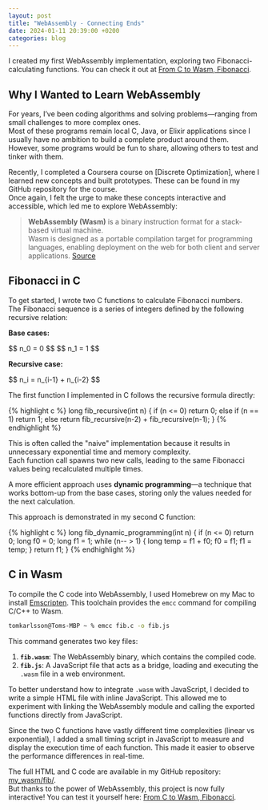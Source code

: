 ```yaml
---
layout: post  
title: "WebAssembly - Connecting Ends"  
date: 2024-01-11 20:39:00 +0200  
categories: blog  
---
```


<script src="https://polyfill.io/v3/polyfill.min.js?features=es6"></script>  
<script id="MathJax-script" async src="https://cdn.jsdelivr.net/npm/mathjax@3/es5/tex-mml-chtml.js"></script>  

I created my first WebAssembly implementation, exploring two Fibonacci-calculating functions. You can check it out at [From C to Wasm, Fibonacci].  

## Why I Wanted to Learn WebAssembly  

For years, I’ve been coding algorithms and solving problems—ranging from small challenges to more complex ones.  
Most of these programs remain local C, Java, or Elixir applications since I usually have no ambition to build a complete product around them.  
However, some programs would be fun to share, allowing others to test and tinker with them.  

Recently, I completed a Coursera course on [Discrete Optimization], where I learned new concepts and built prototypes. These can be found in my GitHub repository for the course.  
Once again, I felt the urge to make these concepts interactive and accessible, which led me to explore WebAssembly:  

> **WebAssembly (Wasm)** is a binary instruction format for a stack-based virtual machine.  
> Wasm is designed as a portable compilation target for programming languages, enabling deployment on the web for both client and server applications. [Source]  

## Fibonacci in C  

To get started, I wrote two C functions to calculate Fibonacci numbers.  
The Fibonacci sequence is a series of integers defined by the following recursive relation:  

**Base cases:**  
<div>
$$ n_0 = 0 $$  
$$ n_1 = 1 $$
</div>  

**Recursive case:**  
<div>
$$ n_i = n_{i-1} + n_{i-2} $$
</div>  

The first function I implemented in C follows the recursive formula directly:  

{% highlight c %}
long fib_recursive(int n) {
    if (n <= 0)
        return 0;
    else if (n == 1)
        return 1;
    else
        return fib_recursive(n-2) + fib_recursive(n-1);
}
{% endhighlight %}  

This is often called the "naive" implementation because it results in unnecessary exponential time and memory complexity.  
Each function call spawns two new calls, leading to the same Fibonacci values being recalculated multiple times.  

A more efficient approach uses **dynamic programming**—a technique that works bottom-up from the base cases, storing only the values needed for the next calculation.  

This approach is demonstrated in my second C function:  

{% highlight c %}
long fib_dynamic_programming(int n) {
    if (n <= 0)
        return 0;
    long f0 = 0;
    long f1 = 1;
    while (n-- > 1) {
        long temp = f1 + f0;
        f0 = f1;
        f1 = temp;
    }
    return f1;
}
{% endhighlight %}  

## C in Wasm  

To compile the C code into WebAssembly, I used Homebrew on my Mac to install [Emscripten]. This toolchain provides the `emcc` command for compiling C/C++ to Wasm.  
```zsh
tomkarlsson@Toms-MBP ~ % emcc fib.c -o fib.js  
```
This command generates two key files:  

1. **`fib.wasm`**: The WebAssembly binary, which contains the compiled code.  
2. **`fib.js`**: A JavaScript file that acts as a bridge, loading and executing the `.wasm` file in a web environment.  

To better understand how to integrate `.wasm` with JavaScript, I decided to write a simple HTML file with inline JavaScript. This allowed me to experiment with linking the WebAssembly module and calling the exported functions directly from JavaScript.  

Since the two C functions have vastly different time complexities (linear vs exponential), I added a small timing script in JavaScript to measure and display the execution time of each function. This made it easier to observe the performance differences in real-time.  

The full HTML and C code are available in my GitHub repository: [my_wasm/fib/].  
But thanks to the power of WebAssembly, this project is now fully interactive! You can test it yourself here: [From C to Wasm, Fibonacci].  

[Source]: https://webassembly.org
[Discret Optimization]: https://www.coursera.org/learn/discrete-optimization
[Emscripten]: https://emscripten.org/
[my_wasm/fib/]: https://github.com/tomkalervo/my_wasm/tree/main/fib
[From C to Wasm, Fibonacci]: https://htmlpreview.github.io/?https://github.com/tomkalervo/my_wasm/blob/main/fib/fib.html
